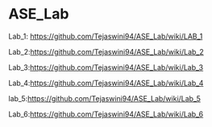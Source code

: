 # ASE_Lab
Lab_1: https://github.com/Tejaswini94/ASE_Lab/wiki/LAB_1

Lab_2:https://github.com/Tejaswini94/ASE_Lab/wiki/Lab_2

Lab_3:https://github.com/Tejaswini94/ASE_Lab/wiki/Lab_3

Lab_4:https://github.com/Tejaswini94/ASE_Lab/wiki/Lab_4

lab_5:https://github.com/Tejaswini94/ASE_Lab/wiki/Lab_5

Lab_6:https://github.com/Tejaswini94/ASE_Lab/wiki/Lab_6
